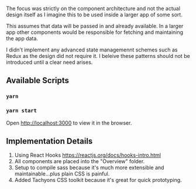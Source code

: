 The focus was strictly on the component architecture and not the actual design itself as I imagine this to be used inside a larger app of some sort.

This assumes that data will be passed in and already available. In a larger app other components would be responsible for fetching and maintaining the app data.

I didn't implement any advanced state managemennt schemes such as Redux as the design did not require it. I beleive these patterns should not be introduced until a clear need arises.


## Available Scripts

### `yarn`
### `yarn start`

Open [http://localhost:3000](http://localhost:3000) to view it in the browser.


## Implementation Details
1. Using React Hooks https://reactjs.org/docs/hooks-intro.html
2. All components are placed into the "Overview" folder.
3. Setup to compile sass because it's much more extensible and maintainable...plus plain CSS is painful.
4. Added Tachyons CSS toolkit because it's great for quick prototyping.
